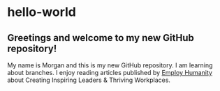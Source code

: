 # hello-world
## Greetings and welcome to my new GitHub repository! 
My name is Morgan and this is my new GitHub repository. I am learning about branches.
I enjoy reading articles published by [Employ Humanity](https://www.employhumanity.com/) about Creating Inspiring Leaders & Thriving Workplaces.
